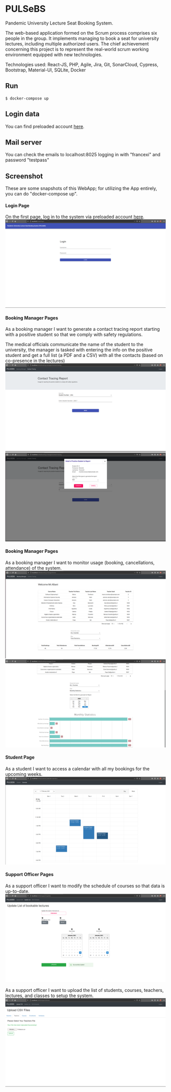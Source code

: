 # PULSeBS

Pandemic University Lecture Seat Booking System.

The web-based application formed on the Scrum process comprises six people in the group. It implements managing to book a seat for university lectures, including multiple authorized users. The chief achievement concerning this project is to represent the real-world scrum working environment equipped with new technologies.

Technologies used: React-JS, PHP, Agile, Jira, Git, SonarCloud, Cypress, Bootstrap, Material-UI, SQLite, Docker

## Run

    $ docker-compose up

## Login data

You can find preloaded account [here](./server/README.md).

## Mail server

You can check the emails to localhost:8025 logging in with "francexi" and password "testpass"

## Screenshot

These are some snapshots of this WebApp; for utilizing the App entirely, you can do "docker-compose up".

#### Login Page

On the first page, log in to the system via preloaded account [here](./server/README.md).
![LoginPage](PICs/logInPage.png)

#### Booking Manager Pages
As a booking manager I want to generate a contact tracing report starting with a positive student so that we comply with safety regulations.

The medical officials communicate the name of the student to the university, the manager is tasked with entering the info on the positive student and get a full list (a PDF and a CSV) with all the contacts (based on co-presence in the lectures)
![ContactTracing](PICs/ContactTracing.png)
![StudentsDetails](PICs/StudentsDetails.png)

#### Booking Manager Pages
As a booking manager I want to monitor usage (booking, cancellations, attendance) of the system.
![BookinManager](PICs/BookinManager.png)
![MonthlyStatistics](PICs/MonthlyStatistics.png)

#### Student Page
As a student I want to access a calendar with all my bookings for the upcoming weeks.
![Calendar](PICs/Calendar.png)

#### Support Officer Pages
As a support officer I want to modify the schedule of courses so that data is up-to-date.
![UpdateLectureList](PICs/UpdateLectureList.png)

As a support officer I want to upload the list of students, courses, teachers, lectures, and classes to setup the system.
![UploadFiles](PICs/UploadFiles.png)
